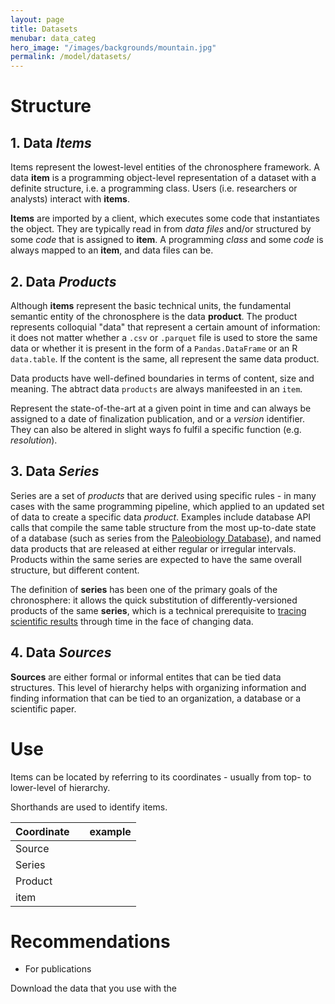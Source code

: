 ```yaml
---
layout: page
title: Datasets 
menubar: data_categ
hero_image: "/images/backgrounds/mountain.jpg"
permalink: /model/datasets/
---
```



# Structure

## 1. Data *Items*

Items represent the lowest-level entities of the chronosphere framework. A data **item** is a programming object-level representation of a dataset with a definite structure, i.e. a programming class. Users (i.e. researchers or analysts) interact with **items**. 

**Items** are imported by a client, which executes some code that instantiates the object. They are typically read in from *data files* and/or structured by some *code* that is assigned to **item**. A programming *class* and some *code* is always mapped to an **item**, and data files can be.

## 2. Data *Products*

Although **items** represent the basic technical units, the fundamental semantic entity of the chronosphere is the data **product**. The product represents colloquial "data" that represent a certain amount of information: it does not matter whether a `.csv` or `.parquet` file is used to store the same data or whether it is present in the form of a `Pandas.DataFrame` or an R `data.table`. If the content is the same, all represent the same data product.   

Data products have well-defined boundaries in terms of content, size and meaning. The abtract data `products` are always manifeested in an `item`. 

Represent the state-of-the-art at a given point in time and can always be assigned to a date of finalization publication, and or a *version* identifier. They can also be altered in slight ways fo fulfil a specific function (e.g. *resolution*). 

## 3. Data *Series*

Series are a set of *products* that are derived using specific rules - in many cases with the same programming pipeline, which applied to an updated set of data to create a specific data *product*. Examples include database API calls that compile the same table structure from the most up-to-date state of a database (such as series from the [Paleobiology Database]()), and named data products that are released at either regular or irregular intervals. Products within the same series are expected to have the same overall structure, but different content. 
 
The definition of **series** has been one of the primary goals of the chronosphere: it allows the quick substitution of differently-versioned products of the same **series**, which is a technical prerequisite to [tracing scientific results]() through time in the face of changing data.   


## 4. Data *Sources*

**Sources** are either formal or informal entites that can be tied data structures. This level of hierarchy helps with organizing information and finding information that can be tied to an organization, a database or a scientific paper. 

# Use

Items can be located by referring to its coordinates - usually from top- to lower-level of hierarchy. 

Shorthands are used to identify items.

| Coordinate |   | example |
|------------|---|---------|
| Source     |   |         |
| Series     |   |         |
| Product    |   |         |
| item       |   |         |


# Recommendations

- For publications 

Download the data that you use with the 
